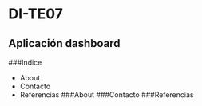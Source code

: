 # DI-TE07
## Aplicación dashboard
###Indice
* About
* Contacto
* Referencias
###About
###Contacto
###Referencias
